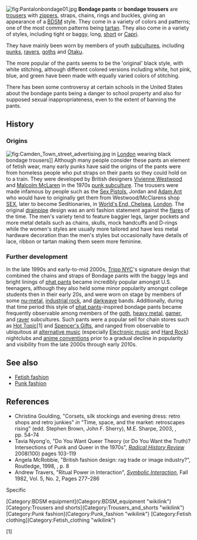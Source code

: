 ![](Pantalonbondage01.jpg "fig:Pantalonbondage01.jpg") **Bondage pants**
or **bondage trousers** are [trousers](trousers "wikilink") with
[zippers](zipper "wikilink"), straps, chains, rings and buckles, giving
an appearance of a [BDSM](BDSM "wikilink") style. They come in a variety
of colors and patterns; one of the most common patterns being
[tartan](tartan "wikilink"). They also come in a variety of styles,
including tight or baggy, long, [short](Shorts "wikilink") or
[Capri](Capri_pants "wikilink").

They have mainly been worn by members of youth
[subcultures](subculture "wikilink"), including
[punks](Punk_fashion "wikilink"), [ravers](rave "wikilink"),
[goths](Gothic_fashion "wikilink") and [Otaku](Otaku "wikilink").

The more popular of the pants seems to be the 'original' black style,
with white stitching, although different colored versions including
white, hot pink, blue, and green have been made with equally varied
colors of stitching.

There has been some controversy at certain schools in the United States
about the bondage pants being a danger to school property and also for
supposed sexual inappropriateness, even to the extent of banning the
pants.

## History

### Origins

![](Camden_Town_street_advertising.jpg "fig:Camden_Town_street_advertising.jpg")
in [London](London "wikilink") wearing black bondage trousers\]\]
Although many people consider these pants an element of fetish wear,
many early punks have said the origins of the pants were from homeless
people who put straps on their pants so they could hold on to a train.
They were developed by British designers [Vivienne
Westwood](Vivienne_Westwood "wikilink") and [Malcolm
McLaren](Malcolm_McLaren "wikilink") in the 1970s [punk
subculture](punk_subculture "wikilink"). The trousers were made infamous
by people such as the [Sex Pistols](Sex_Pistols "wikilink"), Jordan and
[Adam Ant](Adam_Ant "wikilink") who would have to originally get them
from Westwood/McClarens shop [SEX](SEX_(boutique) "wikilink"), later to
become Seditionaries, in [World's End,
Chelsea](World's_End,_Chelsea "wikilink"), [London](London "wikilink").
The original [drainpipe](Drainpipe_trousers "wikilink") design was an
anti fashion statement against the [flares](Bell-bottoms "wikilink") of
the time. The men's variety tend to feature baggier legs, larger pockets
and more metal details such as chains, skulls, mock handcuffs and
D-rings while the women's styles are usually more tailored and have less
metal hardware decoration than the men's styles but occasionally have
details of lace, ribbon or tartan making them seem more feminine.

### Further development

In the late 1990s and early-to-mid 2000s, [Tripp
NYC](Tripp_NYC "wikilink")'s signature design that combined the chains
and straps of Bondage pants with the baggy legs and bright linings of
[phat pants](phat_pants "wikilink") became incredibly popular amongst
U.S. teenagers, although they also held some minor popularity amongst
college students then in their early 20s, and were worn on stage by
members of some [nu-metal](nu-metal "wikilink"), [industrial
rock](industrial_rock "wikilink"), and [darkwave](darkwave "wikilink")
bands. Additionally, during that time period this style of [phat
pants](phat_pants "wikilink")-inspired bondage pants became frequently
observable among members of the [goth](Goth_subculture "wikilink"),
[heavy metal](heavy_metal_music "wikilink"), [gamer](gamer "wikilink"),
and [raver](rave "wikilink") subcultures. Such pants were a popular sell
for chain stores such as [Hot Topic](Hot_Topic "wikilink")[1] and
[Spencer's Gifts](Spencer's_Gifts "wikilink"), and ranged from
observable to ubiquitous at [alternative
music](alternative_music "wikilink") (especially [Electronic
music](Electronic_music "wikilink") and [Hard
Rock](Hard_Rock "wikilink")) nightclubs and [anime
conventions](anime_conventions "wikilink") prior to a gradual decline in
popularity and visibility from the late 2000s through early 2010s.

## See also

-   [Fetish fashion](Fetish_fashion "wikilink")
-   [Punk fashion](Punk_fashion "wikilink")

## References

-   Christina Goulding, "Corsets, silk stockings and evening dress:
    retro shops and retro junkies" *in* "Time, space, and the market:
    retroscapes rising" (edd. Stephen Brown, John F. Sherry), M.E.
    Sharpe, 2003, , pp. 54–74
-   Tavia Nyong'o, "Do You Want Queer Theory (or Do You Want the Truth)?
    Intersections of Punk and Queer in the 1970s", *[Radical History
    Review](Radical_History_Review "wikilink")* 2008(100) pages 103-119
-   Angela McRobbie, "British fashion design: rag trade or image
    industry?", Routledge, 1998, , p. 8
-   Andrew Travers‌, "Ritual Power in Interaction", *[Symbolic
    Interaction](Symbolic_Interaction "wikilink")*, Fall 1982, Vol. 5,
    No. 2, Pages 277–286

Specific

<references />
[Category:BDSM equipment](Category:BDSM_equipment "wikilink")
[Category:Trousers and shorts](Category:Trousers_and_shorts "wikilink")
[Category:Punk fashion](Category:Punk_fashion "wikilink")
[Category:Fetish clothing](Category:Fetish_clothing "wikilink")

[1]